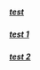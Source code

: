 ##### [test ](https://flyingsonu122.github.io/DEMO/version%206/test.html)

##### [test 1](https://flyingsonu122.github.io/DEMO/version%206/test1.html)

##### [test 2](https://flyingsonu122.github.io/DEMO/version%206/test2.html)